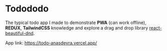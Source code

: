 # Todododo
The typical todo app I made to demonstrate **PWA** (can work offline), **REDUX**, **TailwindCSS** knowledge and explore a drag and drop library [react-beautiful-dnd](https://github.com/atlassian/react-beautiful-dnd).

App link: https://todo-anasdeyra.vercel.app/


